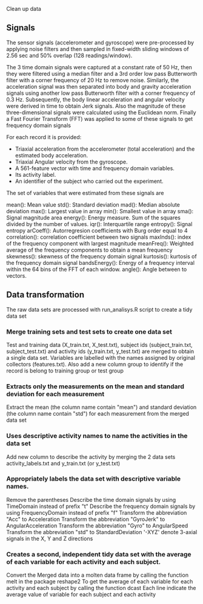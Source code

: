 Clean up data

## Signals

The sensor signals (accelerometer and gyroscope) were pre-processed by applying noise filters and then sampled in fixed-width sliding windows of 2.56 sec and 50% overlap (128 readings/window). 

The 3 time domain signals were captured at a constant rate of 50 Hz, then they were filtered using a median filter and a 3rd order low pass Butterworth filter with a corner frequency of 20 Hz to remove noise. Similarly, the acceleration signal was then separated into body and gravity acceleration signals using another low pass Butterworth filter with a corner frequency of 0.3 Hz. Subsequently, the body linear acceleration and angular velocity were derived in time to obtain Jerk signals. Also the magnitude of these three-dimensional signals were calculated using the Euclidean norm. Finally a Fast Fourier Transform (FFT) was applied to some of these signals to get frequency domain signals

For each record it is provided:

- Triaxial acceleration from the accelerometer (total acceleration) and the estimated body acceleration.
- Triaxial Angular velocity from the gyroscope. 
- A 561-feature vector with time and frequency domain variables. 
- Its activity label. 
- An identifier of the subject who carried out the experiment.

The set of variables that were estimated from these signals are

mean(): Mean value
std(): Standard deviation
mad(): Median absolute deviation 
max(): Largest value in array
min(): Smallest value in array
sma(): Signal magnitude area
energy(): Energy measure. Sum of the squares divided by the number of values. 
iqr(): Interquartile range 
entropy(): Signal entropy
arCoeff(): Autorregresion coefficients with Burg order equal to 4
correlation(): correlation coefficient between two signals
maxInds(): index of the frequency component with largest magnitude
meanFreq(): Weighted average of the frequency components to obtain a mean frequency
skewness(): skewness of the frequency domain signal 
kurtosis(): kurtosis of the frequency domain signal 
bandsEnergy(): Energy of a frequency interval within the 64 bins of the FFT of each window.
angle(): Angle between to vectors.

## Data transformation

The raw data sets are processed with run_analisys.R script to create a tidy data set 

### Merge training sets and test sets to create one data set

Test and training data (X_train.txt, X_test.txt), subject ids (subject_train.txt, subject_test.txt) and activity ids (y_train.txt, y_test.txt) are merged to obtain a single data set. Variables are labelled with the names assigned by original collectors (features.txt).
Also add a new column group to identify if the record is belong to training group or test group

### Extracts only the measurements on the mean and standard deviation for each measurement

Extract the mean (the column name contain "mean") and standard deviation (the column name contain "std") for each measurement from the merged data set

### Uses descriptive activity names to name the activities in the data set

Add new column to describe the activity by merging the 2 data sets activity_labels.txt and y_train.txt (or y_test.txt)

### Appropriately labels the data set with descriptive variable names. 

Remove the parentheses
Describe the time domain signals by using TimeDomain instead of prefix "t"
Describe the frequency domain signals by using FrequencyDomain instead of prefix "f"
Transform the abbreviation "Acc" to Acceleration
Transform the abbreviation "GyroJerk" to AngularAcceleration
Transform the abbreviation "Gyro" to AngularSpeed
Transform the abbreviation "std" to StandardDeviation
'-XYZ' denote 3-axial signals in the X, Y and Z directions

### Creates a second, independent tidy data set with the average of each variable for each activity and each subject.

Convert the Merged data into a molten data frame by calling the function melt in the package reshape2
To get the  average of each variable for each activity and each subject by calling the function dcast
Each line indicate the average value of variable for each subject and each activity















